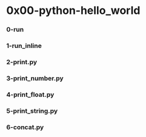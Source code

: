# 0x00-python-hello_world

### 0-run
### 1-run_inline
### 2-print.py
### 3-print_number.py
### 4-print_float.py
### 5-print_string.py
### 6-concat.py

